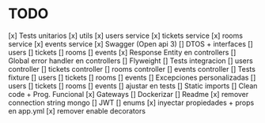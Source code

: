 # TODO

[x] Tests unitarios
    [x] utils
    [x] users service
    [x] tickets service
    [x] rooms service
    [x] events service
[x] Swagger (Open api 3)
[] DTOS + interfaces
    [] users
    [] tickets
    [] rooms
    [] events
[x] Response Entity en controllers
[] Global error handler en controllers
[] Flyweight
[] Tests integracion
    [] users controller
    [] tickets controller
    [] rooms controller
    [] events controller
[] Tests fixture
    [] users
    [] tickets
    [] rooms
    [] events
[] Excepciones personalizadas
    [] users
    [] tickets
    [] rooms
    [] events
    [] ajustar en tests
[] Static imports
[] Clean code + Prog. Funcional
[x] Gateways
[] Dockerizar
[] Readme
[x] remover connection string mongo
[] JWT
[] enums
[x] inyectar propiedades + props en app.yml
[x] remover enable decorators
